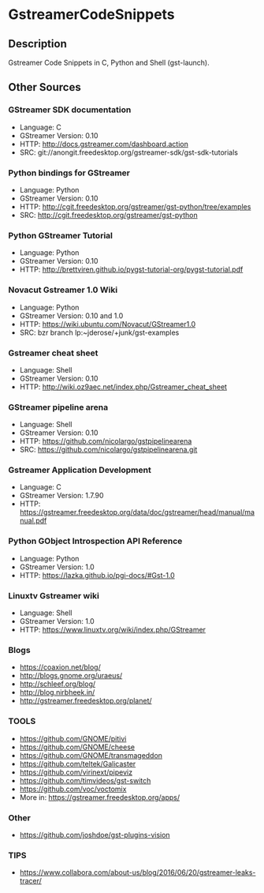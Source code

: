 GstreamerCodeSnippets
=====================

Description
-----------------

Gstreamer Code Snippets in C, Python and Shell (gst-launch).


Other Sources
------------------
### GStreamer SDK documentation

* Language: C
* GStreamer Version: 0.10
* HTTP: http://docs.gstreamer.com/dashboard.action
* SRC: git://anongit.freedesktop.org/gstreamer-sdk/gst-sdk-tutorials

### Python bindings for GStreamer

* Language: Python
* GStreamer Version: 0.10
* HTTP: http://cgit.freedesktop.org/gstreamer/gst-python/tree/examples
* SRC: http://cgit.freedesktop.org/gstreamer/gst-python

### Python GStreamer Tutorial

* Language: Python
* GStreamer Version: 0.10
* HTTP: http://brettviren.github.io/pygst-tutorial-org/pygst-tutorial.pdf

### Novacut Gstreamer 1.0 Wiki

* Language: Python
* GStreamer Version: 0.10 and 1.0
* HTTP: https://wiki.ubuntu.com/Novacut/GStreamer1.0
* SRC: bzr branch lp:~jderose/+junk/gst-examples

### Gstreamer cheat sheet

* Language: Shell
* GStreamer Version: 0.10
* HTTP: http://wiki.oz9aec.net/index.php/Gstreamer_cheat_sheet

### GStreamer pipeline arena

* Language: Shell
* GStreamer Version: 0.10
* HTTP: https://github.com/nicolargo/gstpipelinearena
* SRC: https://github.com/nicolargo/gstpipelinearena.git

### Gstreamer Application Development

* Language: C
* GStreamer Version: 1.7.90
* HTTP: https://gstreamer.freedesktop.org/data/doc/gstreamer/head/manual/manual.pdf

### Python GObject Introspection API Reference

* Language: Python
* GStreamer Version: 1.0
* HTTP: https://lazka.github.io/pgi-docs/#Gst-1.0

### Linuxtv Gstreamer wiki

* Language: Shell
* GStreamer Version: 1.0
* HTTP: https://www.linuxtv.org/wiki/index.php/GStreamer

### Blogs

* https://coaxion.net/blog/
* http://blogs.gnome.org/uraeus/
* http://schleef.org/blog/
* http://blog.nirbheek.in/
* http://gstreamer.freedesktop.org/planet/

### TOOLS

* https://github.com/GNOME/pitivi
* https://github.com/GNOME/cheese
* https://github.com/GNOME/transmageddon
* https://github.com/teltek/Galicaster
* https://github.com/virinext/pipeviz
* https://github.com/timvideos/gst-switch
* https://github.com/voc/voctomix
* More in: https://gstreamer.freedesktop.org/apps/

### Other

* https://github.com/joshdoe/gst-plugins-vision

### TIPS

* https://www.collabora.com/about-us/blog/2016/06/20/gstreamer-leaks-tracer/
